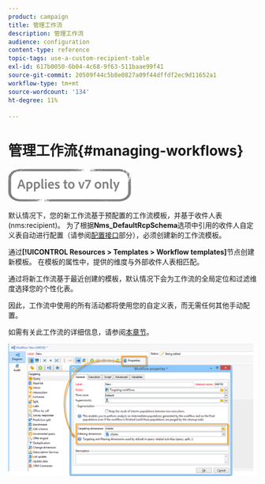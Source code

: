 ```yaml
---
product: campaign
title: 管理工作流
description: 管理工作流
audience: configuration
content-type: reference
topic-tags: use-a-custom-recipient-table
exl-id: 617b0050-6b04-4c68-9f63-511baae99f41
source-git-commit: 20509f44c5b8e0827a09f44dffdf2ec9d11652a1
workflow-type: tm+mt
source-wordcount: '134'
ht-degree: 11%

---
```


# 管理工作流{#managing-workflows}

![](../../assets/v7-only.svg)

默认情况下，您的新工作流基于预配置的工作流模板，并基于收件人表(nms:recipient)。 为了根据&#x200B;**Nms_DefaultRcpSchema**&#x200B;选项中引用的收件人自定义表自动进行配置（请参阅[配置接口](../../configuration/using/configuring-the-interface.md)部分），必须创建新的工作流模板。

通过&#x200B;**[!UICONTROL Resources > Templates > Workflow templates]**&#x200B;节点创建新模板。 在模板的属性中，提供的维度与外部收件人表相匹配。

通过将新工作流基于最近创建的模板，默认情况下会为工作流的全局定位和过滤维度选择您的个性化表。

因此，工作流中使用的所有活动都将使用您的自定义表，而无需任何其他手动配置。

如需有关此工作流的详细信息，请参阅[本章节](../../workflow/using/about-workflows.md)。

![](assets/cfg_external_table_workflow.png)
